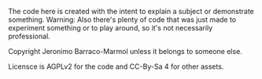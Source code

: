 The code here is created with the intent to explain a subject or demonstrate something.
Warning: Also there's plenty of code that was just made to experiment something or to play around, so it's not necessarily professional.

Copyright Jeronimo Barraco-Marmol unless it belongs to someone else.

Licensce is AGPLv2 for the code and CC-By-Sa 4 for other assets.
